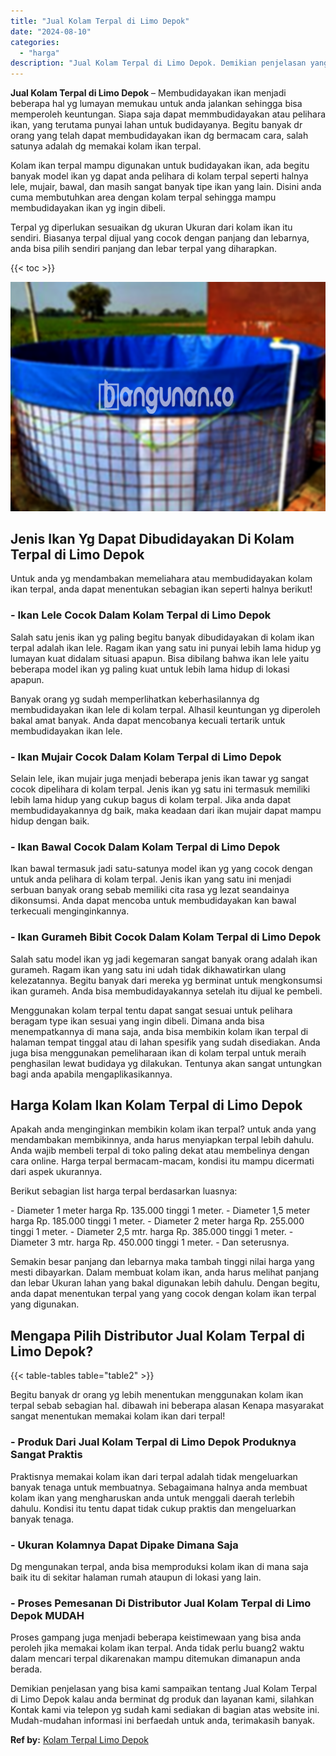 ```yaml
---
title: "Jual Kolam Terpal di Limo Depok"
date: "2024-08-10"
categories: 
  - "harga"
description: "Jual Kolam Terpal di Limo Depok. Demikian penjelasan yang bisa kami sampaikan tentang Jual Kolam Terpal di Limo Depok kalau anda berminat dg produk dan layan..."
---
```


**Jual Kolam Terpal di Limo Depok** – Membudidayakan ikan menjadi beberapa hal yg lumayan memukau untuk anda jalankan sehingga bisa memperoleh keuntungan. Siapa saja dapat memmbudidayakan atau pelihara ikan, yang terutama punyai lahan untuk budidayanya. Begitu banyak dr orang yang telah dapat membudidayakan ikan dg bermacam cara, salah satunya adalah dg memakai kolam ikan terpal.

Kolam ikan terpal mampu digunakan untuk budidayakan ikan, ada begitu banyak model ikan yg dapat anda pelihara di kolam terpal seperti halnya lele, mujair, bawal, dan masih sangat banyak tipe ikan yang lain. Disini anda cuma membutuhkan area dengan kolam terpal sehingga mampu membudidayakan ikan yg ingin dibeli.

Terpal yg diperlukan sesuaikan dg ukuran Ukuran dari kolam ikan itu sendiri. Biasanya terpal dijual yang cocok dengan panjang dan lebarnya, anda bisa pilih sendiri panjang dan lebar terpal yang diharapkan.

{{< toc >}}

![Jual Kolam Terpal di Limo Depok](/images/jual-kolam-terpal-54.png)

## Jenis Ikan Yg Dapat Dibudidayakan Di Kolam Terpal di Limo Depok

Untuk anda yg mendambakan memeliahara atau membudidayakan kolam ikan terpal, anda dapat menentukan sebagian ikan seperti halnya berikut!

### \- Ikan Lele Cocok Dalam Kolam Terpal di Limo Depok

Salah satu jenis ikan yg paling begitu banyak dibudidayakan di kolam ikan terpal adalah ikan lele. Ragam ikan yang satu ini punyai lebih lama hidup yg lumayan kuat didalam situasi apapun. Bisa dibilang bahwa ikan lele yaitu beberapa model ikan yg paling kuat untuk lebih lama hidup di lokasi apapun.

Banyak orang yg sudah memperlihatkan keberhasilannya dg membudidayakan ikan lele di kolam terpal. Alhasil keuntungan yg diperoleh bakal amat banyak. Anda dapat mencobanya kecuali tertarik untuk membudidayakan ikan lele.

### \- Ikan Mujair Cocok Dalam Kolam Terpal di Limo Depok

Selain lele, ikan mujair juga menjadi beberapa jenis ikan tawar yg sangat cocok dipelihara di kolam terpal. Jenis ikan yg satu ini termasuk memiliki lebih lama hidup yang cukup bagus di kolam terpal. Jika anda dapat membudidayakannya dg baik, maka keadaan dari ikan mujair dapat mampu hidup dengan baik.

### \- Ikan Bawal Cocok Dalam Kolam Terpal di Limo Depok

Ikan bawal termasuk jadi satu-satunya model ikan yg yang cocok dengan untuk anda pelihara di kolam terpal. Jenis ikan yang satu ini menjadi serbuan banyak orang sebab memiliki cita rasa yg lezat seandainya dikonsumsi. Anda dapat mencoba untuk membudidayakan kan bawal terkecuali menginginkannya.

### \- Ikan Gurameh Bibit Cocok Dalam Kolam Terpal di Limo Depok

Salah satu model ikan yg jadi kegemaran sangat banyak orang adalah ikan gurameh. Ragam ikan yang satu ini udah tidak dikhawatirkan ulang kelezatannya. Begitu banyak dari mereka yg berminat untuk mengkonsumsi ikan gurameh. Anda bisa membudidayakannya setelah itu dijual ke pembeli.

Menggunakan kolam terpal tentu dapat sangat sesuai untuk pelihara beragam type ikan sesuai yang ingin dibeli. Dimana anda bisa menempatkannya di mana saja, anda bisa membikin kolam ikan terpal di halaman tempat tinggal atau di lahan spesifik yang sudah disediakan. Anda juga bisa menggunakan pemeliharaan ikan di kolam terpal untuk meraih penghasilan lewat budidaya yg dilakukan. Tentunya akan sangat untungkan bagi anda apabila mengaplikasikannya.

## Harga Kolam Ikan Kolam Terpal di Limo Depok

Apakah anda menginginkan membikin kolam ikan terpal? untuk anda yang mendambakan membikinnya, anda harus menyiapkan terpal lebih dahulu. Anda wajib membeli terpal di toko paling dekat atau membelinya dengan cara online. Harga terpal bermacam-macam, kondisi itu mampu dicermati dari aspek ukurannya.

Berikut sebagian list harga terpal berdasarkan luasnya:

\- Diameter 1 meter harga Rp. 135.000 tinggi 1 meter. - Diameter 1,5 meter harga Rp. 185.000 tinggi 1 meter. - Diameter 2 meter harga Rp. 255.000 tinggi 1 meter. - Diameter 2,5 mtr. harga Rp. 385.000 tinggi 1 meter. - Diameter 3 mtr. harga Rp. 450.000 tinggi 1 meter. - Dan seterusnya.

Semakin besar panjang dan lebarnya maka tambah tinggi nilai harga yang mesti dibayarkan. Dalam membuat kolam ikan, anda harus melihat panjang dan lebar Ukuran lahan yang bakal digunakan lebih dahulu. Dengan begitu, anda dapat menentukan terpal yang yang cocok dengan kolam ikan terpal yang digunakan.

## Mengapa Pilih Distributor Jual Kolam Terpal di Limo Depok?

{{< table-tables table="table2" >}}

Begitu banyak dr orang yg lebih menentukan menggunakan kolam ikan terpal sebab sebagian hal. dibawah ini beberapa alasan Kenapa masyarakat sangat menentukan memakai kolam ikan dari terpal!

### \- Produk Dari Jual Kolam Terpal di Limo Depok Produknya Sangat Praktis

Praktisnya memakai kolam ikan dari terpal adalah tidak mengeluarkan banyak tenaga untuk membuatnya. Sebagaimana halnya anda membuat kolam ikan yang mengharuskan anda untuk menggali daerah terlebih dahulu. Kondisi itu tentu dapat tidak cukup praktis dan mengeluarkan banyak tenaga.

### \- Ukuran Kolamnya Dapat Dipake Dimana Saja

Dg mengunakan terpal, anda bisa memproduksi kolam ikan di mana saja baik itu di sekitar halaman rumah ataupun di lokasi yang lain.

### \- Proses Pemesanan Di Distributor Jual Kolam Terpal di Limo Depok MUDAH

Proses gampang juga menjadi beberapa keistimewaan yang bisa anda peroleh jika memakai kolam ikan terpal. Anda tidak perlu buang2 waktu dalam mencari terpal dikarenakan mampu ditemukan dimanapun anda berada.

Demikian penjelasan yang bisa kami sampaikan tentang Jual Kolam Terpal di Limo Depok kalau anda berminat dg produk dan layanan kami, silahkan Kontak kami via telepon yg sudah kami sediakan di bagian atas website ini. Mudah-mudahan informasi ini berfaedah untuk anda, terimakasih banyak.

**Ref by:** [Kolam Terpal Limo Depok](https://id.wikipedia.org/wiki/Kolam)
